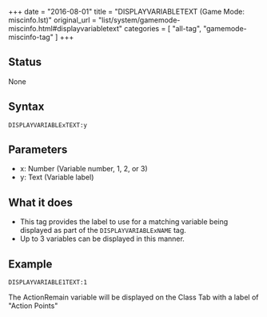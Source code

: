 +++
date = "2016-08-01"
title = "DISPLAYVARIABLETEXT (Game Mode: miscinfo.lst)"
original_url = "list/system/gamemode-miscinfo.html#displayvariabletext"
categories = [ "all-tag", "gamemode-miscinfo-tag" ]
+++

## Status

None

## Syntax

`DISPLAYVARIABLExTEXT:y`

## Parameters

-   x: Number (Variable number, 1, 2, or 3)
-   y: Text (Variable label)



What it does
------------

-   This tag provides the label to use for a matching variable being
    displayed as part of the `DISPLAYVARIABLExNAME` tag.
-   Up to 3 variables can be displayed in this manner.

Example
-------

`DISPLAYVARIABLE1TEXT:1`

The ActionRemain variable will be displayed on the Class Tab with a
label of "Action Points"

